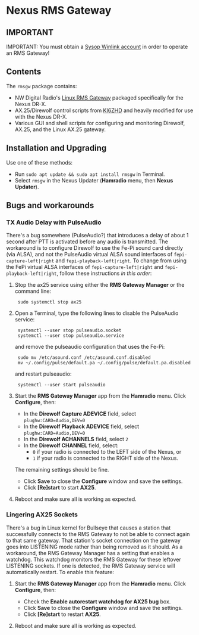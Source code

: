 # Nexus RMS Gateway

## IMPORTANT

IMPORTANT: You must obtain a [Sysop Winlink account](https://www.winlink.org/content/join_gateway_sysop_team_sysop_guidelines) in order to operate an RMS Gateway!

## Contents

The `rmsgw` package contains:

- NW Digital Radio's [Linux RMS Gateway](https://github.com/nwdigitalradio/rmsgw) packaged specifically for the Nexus DR-X.
- AX.25/Direwolf control scripts from [KI6ZHD](http://www.trinityos.com/HAM/CentosDigitalModes/RPi/rpi2-setup.html#18.install-ax25) and heavily modified for use with the Nexus DR-X.
- Various GUI and shell scripts for configuring and monitoring Direwolf, AX.25, and the Linux AX.25 gateway.

## Installation and Upgrading

Use one of these methods:

- Run `sudo apt update && sudo apt install rmsgw` in Terminal.
- Select `rmsgw` in the Nexus Updater (__Hamradio__ menu, then __Nexus Updater__).

## Bugs and workarounds

### TX Audio Delay with PulseAudio

There's a bug somewhere (PulseAudio?) that introduces a delay of about 1 second after PTT is activated before any audio is transmitted. The workaround is to configure Direwolf to use the Fe-Pi sound card directly (via ALSA), and not the PulseAudio virtual ALSA sound interfaces of `fepi-capture-left|right` and `fepi-playback-left|right`. To change from using the FePi virtual ALSA interfaces of `fepi-capture-left|right` and `fepi-playback-left|right`, follow these instructions *in this order*:

1. Stop the ax25 service using either the __RMS Gateway Manager__ or the command line:

		sudo systemctl stop ax25
		
1. Open a Terminal, type the following lines to disable the PulseAudio service:

		systemctl --user stop pulseaudio.socket
		systemctl --user stop pulseaudio.service
			
	and remove the pulseaudio configuration that uses the Fe-Pi:
	
		sudo mv /etc/asound.conf /etc/asound.conf.disabled
		mv ~/.config/pulse/default.pa ~/.config/pulse/default.pa.disabled

	and restart pulseaudio:
	
		systemctl --user start pulseaudio
		
1. Start the __RMS Gateway Manager__ app from the __Hamradio__ menu. Click __Configure__, then:

	- In the __Direwolf Capture ADEVICE__ field, select `plughw:CARD=Audio,DEV=0`
	- In the __Direwolf Playback ADEVICE__ field, select `plughw:CARD=Audio,DEV=0`
	- In the __Direwolf ACHANNELS__ field, select `2`
	- In the __Direwolf CHANNEL__ field, select:
		- `0` if your radio is connected to the LEFT side of the Nexus, or 
		- `1` if your radio is connected to the RIGHT side of the Nexus.
	
	The remaining settings should be fine. 
	
	- Click __Save__ to close the __Configure__ window and save the settings.
	- Click __[Re]start__ to start __AX25__.

1. Reboot and make sure all is working as expected.	

### Lingering AX25 Sockets

There's a bug in Linux kernel for Bullseye that causes a station that successfully connects to the RMS Gateway to not be able to connect again to that same gateway. That station's socket connection on the gateway goes into LISTENING mode rather than being removed as it should. As a workaround, the RMS Gateway Manager has a setting that enables a watchdog. This watchdog monitors the RMS Gateway for these leftover LISTENING sockets. If one is detected, the RMS Gateway service will automatically restart. To enable this feature:

1. Start the __RMS Gateway Manager__ app from the __Hamradio__ menu. Click __Configure__, then:

	- Check the __Enable autorestart watchdog for AX25 bug__ box.
	- Click __Save__ to close the __Configure__ window and save the settings.
	- Click __[Re]start__ to restart __AX25__.

1. Reboot and make sure all is working as expected.		

	
	
	










